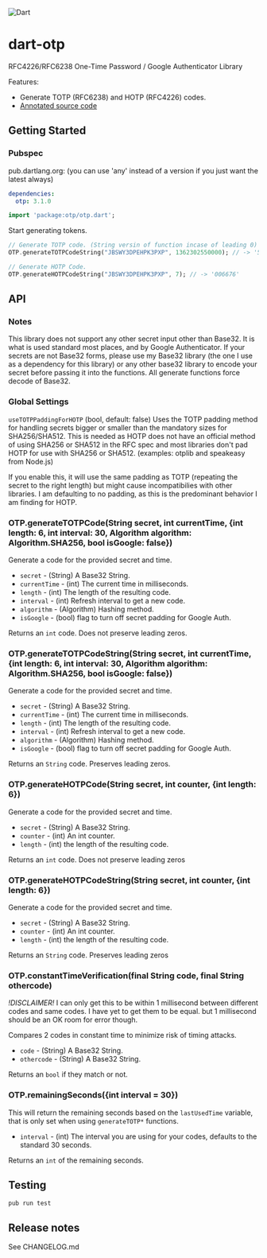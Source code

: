 ![Dart](https://github.com/Daegalus/dart-otp/workflows/Dart/badge.svg)

# dart-otp

RFC4226/RFC6238 One-Time Password / Google Authenticator Library

Features:

- Generate TOTP (RFC6238) and HOTP (RFC4226) codes.
- [Annotated source code](https://daegalus.github.io/dart-otp/)

## Getting Started

### Pubspec

pub.dartlang.org: (you can use 'any' instead of a version if you just want the latest always)

```yaml
dependencies:
  otp: 3.1.0
```

```dart
import 'package:otp/otp.dart';
```

Start generating tokens.

```dart
// Generate TOTP code. (String versin of function incase of leading 0)
OTP.generateTOTPCodeString("JBSWY3DPEHPK3PXP", 1362302550000); // -> '505548'

// Generate HOTP Code.
OTP.generateHOTPCodeString("JBSWY3DPEHPK3PXP", 7); // -> '006676'
```

## API

### Notes

This library does not support any other secret input other than Base32. It is what is used standard most places, and by Google Authenticator.
If your secrets are not Base32 forms, please use my Base32 library (the one I use as a dependency for this library) or any other base32 library to encode your secret before passing it into the functions. All generate functions force decode of Base32.

### Global Settings

`useTOTPPaddingForHOTP` (bool, default: false) 
Uses the TOTP padding method for handling secrets bigger or smaller than the mandatory sizes for SHA256/SHA512.
This is needed as HOTP does not have an official method of using SHA256 or SHA512 in the RFC spec and most libraries don't pad HOTP for use with SHA256 or SHA512. (examples: otplib and speakeasy from Node.js)

If you enable this, it will use the same padding as TOTP (repeating the secret to the right length) but might cause incompatibilies with other libraries. I am defaulting to no padding, as this is the predominant behavior I am finding for HOTP.

### OTP.generateTOTPCode(String secret, int currentTime, {int length: 6, int interval: 30, Algorithm algorithm: Algorithm.SHA256, bool isGoogle: false})

Generate a code for the provided secret and time.

- `secret` - (String) A Base32 String.
- `currentTime` - (int) The current time in milliseconds.
- `length` - (int) The length of the resulting code.
- `interval` - (int) Refresh interval to get a new code.
- `algorithm` - (Algorithm) Hashing method.
- `isGoogle` - (bool) flag to turn off secret padding for Google Auth.

Returns an `int` code. Does not preserve leading zeros.

### OTP.generateTOTPCodeString(String secret, int currentTime, {int length: 6, int interval: 30, Algorithm algorithm: Algorithm.SHA256, bool isGoogle: false})

Generate a code for the provided secret and time.

- `secret` - (String) A Base32 String.
- `currentTime` - (int) The current time in milliseconds.
- `length` - (int) The length of the resulting code.
- `interval` - (int) Refresh interval to get a new code.
- `algorithm` - (Algorithm) Hashing method.
- `isGoogle` - (bool) flag to turn off secret padding for Google Auth.

Returns an `String` code. Preserves leading zeros.

### OTP.generateHOTPCode(String secret, int counter, {int length: 6})

Generate a code for the provided secret and time.

- `secret` - (String) A Base32 String.
- `counter` - (int) An int counter.
- `length` - (int) the length of the resulting code.

Returns an `int` code. Does not preserve leading zeros

### OTP.generateHOTPCodeString(String secret, int counter, {int length: 6})

Generate a code for the provided secret and time.

- `secret` - (String) A Base32 String.
- `counter` - (int) An int counter.
- `length` - (int) the length of the resulting code.

Returns an `String` code. Preserves leading zeros

### OTP.constantTimeVerification(final String code, final String othercode)

*!DISCLAIMER!*
I can only get this to be within 1 millisecond between different codes and same codes.
I have yet to get them to be equal. but 1 millisecond should be an OK room for error though.

Compares 2 codes in constant time to minimize risk of timing attacks.

- `code` - (String) A Base32 String.
- `othercode` - (String) A Base32 String.

Returns an `bool` if they match or not.

### OTP.remainingSeconds({int interval = 30})

This will return the remaining seconds based on the `lastUsedTime` variable, that is only set when using `generateTOTP*` functions.

- `interval` - (int) The interval you are using for your codes, defaults to the standard 30 seconds.

Returns an `int` of the remaining seconds.

## Testing

```
pub run test
```

## Release notes

See CHANGELOG.md
